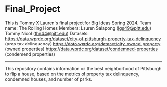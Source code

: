 # Final_Project
This is Tommy X Lauren's final project for Big Ideas Spring 2024.
Team name: The Rolling Homes
Members: Lauren Salapong (lgs49@pitt.edu) Tommy Nicol (thn44@pitt.edu)
Datasets:
https://data.wprdc.org/dataset/city-of-pittsburgh-property-tax-delinquency (prop tax delinquency)
https://data.wprdc.org/dataset/city-owned-property (owned properties)
https://data.wprdc.org/dataset/condemned-properties (condemend properties)
_____
This repository contains information on the best neighborhood of Pittsburgh to flip a house, based on the metrics of property tax delinquency, condemned houses, and number of parks. 


